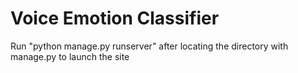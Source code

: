 # Voice Emotion Classifier
 
Run "python manage.py runserver" after locating the directory with manage.py to launch the site
